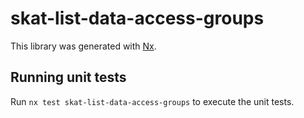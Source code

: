 # skat-list-data-access-groups

This library was generated with [Nx](https://nx.dev).

## Running unit tests

Run `nx test skat-list-data-access-groups` to execute the unit tests.
